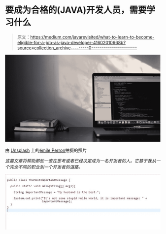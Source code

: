 # 要成为合格的(JAVA)开发人员，需要学习什么

> 原文：<https://medium.com/javarevisited/what-to-learn-to-become-eligible-for-a-job-as-java-developer-41602010668b?source=collection_archive---------0----------------------->

![](img/8455abd14a5ba64b78914c3078df26b6.png)

由 [Unsplash](https://unsplash.com?utm_source=medium&utm_medium=referral) 上的[émile Perron](https://unsplash.com/@emilep?utm_source=medium&utm_medium=referral)拍摄的照片

*这篇文章将帮助那些一直在思考或者已经决定成为一名开发者的人。它基于我从一个完全不同的职业到一个开发者的道路。*

![](img/730b0fd31ce783b133bcd1219ff3e43e.png)